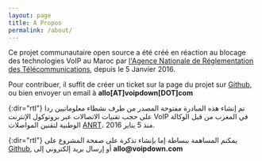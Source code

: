```yaml
---
layout: page
title: A Propos
permalink: /about/
---
```

Ce projet communautaire open source a été créé en réaction au blocage des technologies VoIP au Maroc par [l'Agence Nationale de Réglementation des Télécommunications](http://www.anrt.ma), depuis le 5 Janvier 2016.

Pour contribuer, il suffit de créer un ticket sur la page du projet sur [Github](https://github.com/VoIPDown/voipdown.github.io/issues), ou bien envoyer un email à **allo[AT]voipdown[DOT]com**



{:dir="rtl"}
تم إنشاء هذه المبادرة مفتوحة المصدر من طرف نشطاء معلوماتيين ردا على حجب تقنيات الاتصالات عبر بروتوكول الإنترنت VoIP في المغرب من قبل الوكالة الوطنية لتقنين المواصلات [ANRT](http://www.anrt.ma)، منذ 5 يناير 2016.

{:dir="rtl"}
يمكنم المساهمة ببساطة إما بإنشاء تذكرة على صفحة المشروع على [Github](https://github.com/VoIPDown/voipdown.github.io/issues), أو إرسال بريد إلكتروني إلى **allo@voipdown\.com**
